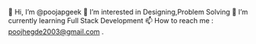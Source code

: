 👋 Hi, I’m @poojapgeek
👀 I’m interested in Designing,Problem Solving 
🌱 I’m currently learning Full Stack Development
📫 How to reach me : poojhegde2003@gmail.com .

<!---
poojapgeek/poojapgeek is a ✨ special ✨ repository because its `README.md` (this file) appears on your GitHub profile.
You can click the Preview link to take a look at your changes.
--->
